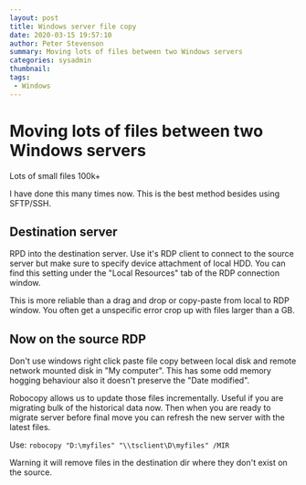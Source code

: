 ```yaml
---
layout: post
title: Windows server file copy
date: 2020-03-15 19:57:10
author: Peter Stevenson
summary: Moving lots of files between two Windows servers
categories: sysadmin
thumbnail:
tags:
 - Windows
---
```


# Moving lots of files between two Windows servers

Lots of small files 100k+

I have done this many times now. This is the best method besides using SFTP/SSH.

## Destination server

RPD into the destination server. Use it's RDP client to connect to the source server but make sure to specify device attachment of local HDD. You can find this setting under the "Local Resources" tab of the RDP connection window.

This is more reliable than a drag and drop or copy-paste from local to RDP window. You often get a unspecific error crop up with files larger than a GB.

## Now on the source RDP

Don't use windows right click paste file copy between local disk and remote network mounted disk in "My computer". This has some odd memory hogging behaviour also it doesn't preserve the "Date modified".

Robocopy allows us to update those files incrementally. Useful if you are migrating bulk of the historical data now. Then when you are ready to migrate server before final move you can refresh the new server with the latest files.

Use: `robocopy "D:\myfiles" "\\tsclient\D\myfiles" /MIR`

Warning it will remove files in the destination dir where they don't exist on the source.
